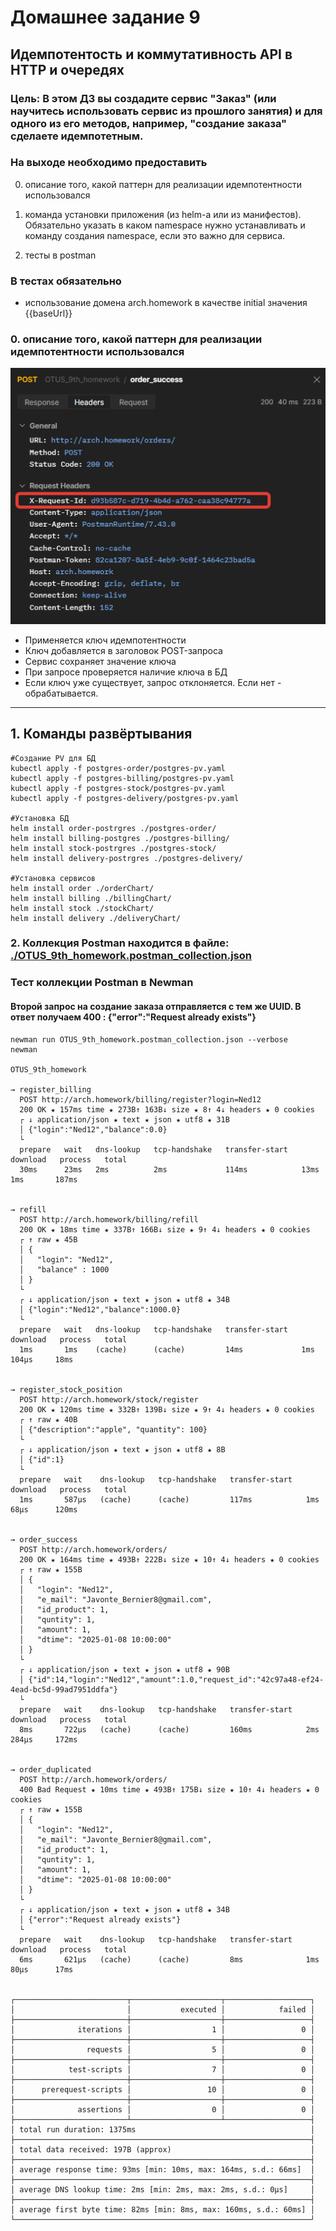 # Домашнее задание 9

## Идемпотентость и коммутативность API в HTTP и очередях
### Цель: В этом ДЗ вы создадите сервис "Заказ" (или научитесь использовать сервис из прошлого занятия) и для одного из его методов, например, "создание заказа" сделаете идемпотетным. 


### На выходе необходимо предоставить
0. описание того, какой паттерн для реализации идемпотентности использовался

1. команда установки приложения (из helm-а или из манифестов). Обязательно указать в каком namespace нужно устанавливать и команду создания namespace, если это важно для сервиса.

2. тесты в postman
   

### В тестах обязательно 

   - использование домена arch.homework в качестве initial значения {{baseUrl}}


### 0. описание того, какой паттерн для реализации идемпотентности использовался

![request_id](./img/request_id.png)


- Применяется ключ идемпотентности
- Ключ добавляется в заголовок POST-запроса 
- Сервис сохраняет значение ключа
- При запросе проверяется наличие ключа в БД
- Если ключ уже существует, запрос отклоняется. Если нет - обрабатывается.

 
---
## 1. Команды развёртывания
```
#Создание PV для БД
kubectl apply -f postgres-order/postgres-pv.yaml 
kubectl apply -f postgres-billing/postgres-pv.yaml 
kubectl apply -f postgres-stock/postgres-pv.yaml 
kubectl apply -f postgres-delivery/postgres-pv.yaml 

#Установка БД
helm install order-postrgres ./postgres-order/
helm install billing-postgres ./postgres-billing/
helm install stock-postrgres ./postgres-stock/
helm install delivery-postrgres ./postgres-delivery/

#Установка сервисов
helm install order ./orderChart/
helm install billing ./billingChart/
helm install stock ./stockChart/
helm install delivery ./deliveryChart/

```




### 2. Коллекция Postman находится в файле: [./OTUS_9th_homework.postman_collection.json](./OTUS_9th_homework.postman_collection.json)
### Тест коллекции Postman в Newman

#### Второй запрос на создание заказа отправляется с тем же UUID. В ответ получаем 400 : {"error":"Request already exists"}

```
newman run OTUS_9th_homework.postman_collection.json --verbose
newman

OTUS_9th_homework

→ register_billing
  POST http://arch.homework/billing/register?login=Ned12
  200 OK ★ 157ms time ★ 273B↑ 163B↓ size ★ 8↑ 4↓ headers ★ 0 cookies
  ┌ ↓ application/json ★ text ★ json ★ utf8 ★ 31B
  │ {"login":"Ned12","balance":0.0}
  └
  prepare   wait   dns-lookup   tcp-handshake   transfer-start   download   process   total
  30ms      23ms   2ms          2ms             114ms            13ms       1ms       187ms


→ refill
  POST http://arch.homework/billing/refill
  200 OK ★ 18ms time ★ 337B↑ 166B↓ size ★ 9↑ 4↓ headers ★ 0 cookies
  ┌ ↑ raw ★ 45B
  │ {
  │   "login": "Ned12",
  │   "balance" : 1000
  │ }
  └
  ┌ ↓ application/json ★ text ★ json ★ utf8 ★ 34B
  │ {"login":"Ned12","balance":1000.0}
  └
  prepare   wait   dns-lookup   tcp-handshake   transfer-start   download   process   total
  1ms       1ms    (cache)      (cache)         14ms             1ms        104µs     18ms


→ register_stock_position
  POST http://arch.homework/stock/register
  200 OK ★ 120ms time ★ 332B↑ 139B↓ size ★ 9↑ 4↓ headers ★ 0 cookies
  ┌ ↑ raw ★ 40B
  │ {"description":"apple", "quantity": 100}
  └
  ┌ ↓ application/json ★ text ★ json ★ utf8 ★ 8B
  │ {"id":1}
  └
  prepare   wait    dns-lookup   tcp-handshake   transfer-start   download   process   total
  1ms       587µs   (cache)      (cache)         117ms            1ms        68µs      120ms


→ order_success
  POST http://arch.homework/orders/
  200 OK ★ 164ms time ★ 493B↑ 222B↓ size ★ 10↑ 4↓ headers ★ 0 cookies
  ┌ ↑ raw ★ 155B
  │ {
  │   "login": "Ned12",
  │   "e_mail": "Javonte_Bernier8@gmail.com",
  │   "id_product": 1,
  │   "quntity": 1,
  │   "amount": 1,
  │   "dtime": "2025-01-08 10:00:00"
  │ }
  └
  ┌ ↓ application/json ★ text ★ json ★ utf8 ★ 90B
  │ {"id":14,"login":"Ned12","amount":1.0,"request_id":"42c97a48-ef24-4ead-bc5d-99ad7951ddfa"}
  └
  prepare   wait    dns-lookup   tcp-handshake   transfer-start   download   process   total
  8ms       722µs   (cache)      (cache)         160ms            2ms        284µs     172ms


→ order_duplicated
  POST http://arch.homework/orders/
  400 Bad Request ★ 10ms time ★ 493B↑ 175B↓ size ★ 10↑ 4↓ headers ★ 0 cookies
  ┌ ↑ raw ★ 155B
  │ {
  │   "login": "Ned12",
  │   "e_mail": "Javonte_Bernier8@gmail.com",
  │   "id_product": 1,
  │   "quntity": 1,
  │   "amount": 1,
  │   "dtime": "2025-01-08 10:00:00"
  │ }
  └
  ┌ ↓ application/json ★ text ★ json ★ utf8 ★ 34B
  │ {"error":"Request already exists"}
  └
  prepare   wait    dns-lookup   tcp-handshake   transfer-start   download   process   total
  6ms       621µs   (cache)      (cache)         8ms              1ms        80µs      17ms


┌─────────────────────────┬────────────────────┬───────────────────┐
│                         │           executed │            failed │
├─────────────────────────┼────────────────────┼───────────────────┤
│              iterations │                  1 │                 0 │
├─────────────────────────┼────────────────────┼───────────────────┤
│                requests │                  5 │                 0 │
├─────────────────────────┼────────────────────┼───────────────────┤
│            test-scripts │                  7 │                 0 │
├─────────────────────────┼────────────────────┼───────────────────┤
│      prerequest-scripts │                 10 │                 0 │
├─────────────────────────┼────────────────────┼───────────────────┤
│              assertions │                  0 │                 0 │
├─────────────────────────┴────────────────────┴───────────────────┤
│ total run duration: 1375ms                                       │
├──────────────────────────────────────────────────────────────────┤
│ total data received: 197B (approx)                               │
├──────────────────────────────────────────────────────────────────┤
│ average response time: 93ms [min: 10ms, max: 164ms, s.d.: 66ms]  │
├──────────────────────────────────────────────────────────────────┤
│ average DNS lookup time: 2ms [min: 2ms, max: 2ms, s.d.: 0µs]     │
├──────────────────────────────────────────────────────────────────┤
│ average first byte time: 82ms [min: 8ms, max: 160ms, s.d.: 60ms] │
└──────────────────────────────────────────────────────────────────┘

```